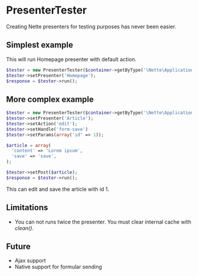 PresenterTester
===============

Creating Nette presenters for testing purposes has never been easier.

Simplest example
----------------
This will run Homepage presenter with default action.
```php
$tester = new PresenterTester($container->getByType('\Nette\Application\IPresenterFactory'));
$tester->setPresenter('Homepage');
$response = $tester->run();
```

More complex example
---------------------------------
```php
$tester = new PresenterTester($container->getByType('\Nette\Application\IPresenterFactory'));
$tester->setPresenter('Article');
$tester->setAction('edit');
$tester->setHandle('form-save')
$tester->setParams(array('id' => 1));

$article = array(
  'content' => 'Lorem ipsum',
  'save' => 'save',
);

$tester->setPost($article);
$response = $tester->run();
```

This can edit and save the article with id 1.

Limitations
-----------
- You can not runs twice the presenter. You must clear internal cache with *clean()*.

Future
----------
- Ajax support
- Native support for formular sending
